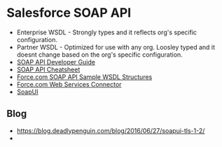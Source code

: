 # Salesforce SOAP API

* Enterprise WSDL - Strongly types and it reflects org's specific configuration.
* Partner WSDL - Optimized for use with any org.  Loosley typed and it doesnt change based on the org's specific configuration.
* [SOAP API Developer Guide](https://developer.salesforce.com/docs/atlas.en-us.208.0.api.meta/api/)
* [SOAP API Cheatsheet](http://resources.docs.salesforce.com/rel1/doc/en-us/static/pdf/SF_Soap_API_cheatsheet_web.pdf)
* [Force.com SOAP API Sample WSDL Structures](https://developer.salesforce.com/blogs/developer-relations/2015/06/salesforce-soap-api-sample-wsdls.html)
* [Force.com Web Services Connector](https://developer.salesforce.com/page/Introduction_to_the_Force.com_Web_Services_Connector)
* [SoapUI](https://www.soapui.org/)

## Blog
* https://blog.deadlypenguin.com/blog/2016/06/27/soapui-tls-1-2/
* []()

##
